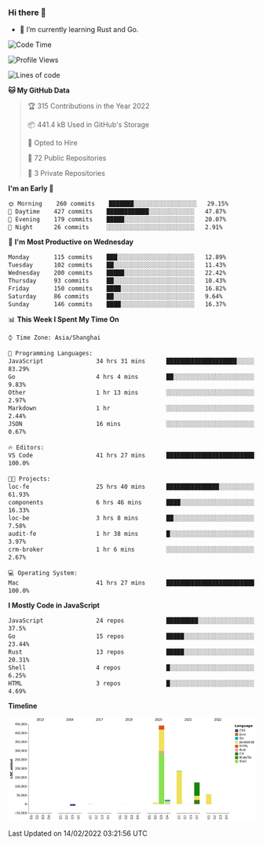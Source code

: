 ### Hi there 👋

- 🌱 I’m currently learning Rust and Go.

<!--START_SECTION:waka-->
![Code Time](http://img.shields.io/badge/Code%20Time-240%20hrs%2049%20mins-blue)

![Profile Views](http://img.shields.io/badge/Profile%20Views-0-blue)

![Lines of code](https://img.shields.io/badge/From%20Hello%20World%20I%27ve%20Written-837%20Thousand%20lines%20of%20code-blue)

**🐱 My GitHub Data** 

> 🏆 315 Contributions in the Year 2022
 > 
> 📦 441.4 kB Used in GitHub's Storage 
 > 
> 💼 Opted to Hire
 > 
> 📜 72 Public Repositories 
 > 
> 🔑 3 Private Repositories  
 > 
**I'm an Early 🐤** 

```text
🌞 Morning    260 commits    ███████░░░░░░░░░░░░░░░░░░   29.15% 
🌆 Daytime    427 commits    ████████████░░░░░░░░░░░░░   47.87% 
🌃 Evening    179 commits    █████░░░░░░░░░░░░░░░░░░░░   20.07% 
🌙 Night      26 commits     ░░░░░░░░░░░░░░░░░░░░░░░░░   2.91%

```
📅 **I'm Most Productive on Wednesday** 

```text
Monday       115 commits    ███░░░░░░░░░░░░░░░░░░░░░░   12.89% 
Tuesday      102 commits    ██░░░░░░░░░░░░░░░░░░░░░░░   11.43% 
Wednesday    200 commits    █████░░░░░░░░░░░░░░░░░░░░   22.42% 
Thursday     93 commits     ██░░░░░░░░░░░░░░░░░░░░░░░   10.43% 
Friday       150 commits    ████░░░░░░░░░░░░░░░░░░░░░   16.82% 
Saturday     86 commits     ██░░░░░░░░░░░░░░░░░░░░░░░   9.64% 
Sunday       146 commits    ████░░░░░░░░░░░░░░░░░░░░░   16.37%

```


📊 **This Week I Spent My Time On** 

```text
⌚︎ Time Zone: Asia/Shanghai

💬 Programming Languages: 
JavaScript               34 hrs 31 mins      ████████████████████░░░░░   83.29% 
Go                       4 hrs 4 mins        ██░░░░░░░░░░░░░░░░░░░░░░░   9.83% 
Other                    1 hr 13 mins        ░░░░░░░░░░░░░░░░░░░░░░░░░   2.97% 
Markdown                 1 hr                ░░░░░░░░░░░░░░░░░░░░░░░░░   2.44% 
JSON                     16 mins             ░░░░░░░░░░░░░░░░░░░░░░░░░   0.67%

🔥 Editors: 
VS Code                  41 hrs 27 mins      █████████████████████████   100.0%

🐱‍💻 Projects: 
loc-fe                   25 hrs 40 mins      ███████████████░░░░░░░░░░   61.93% 
components               6 hrs 46 mins       ████░░░░░░░░░░░░░░░░░░░░░   16.33% 
loc-be                   3 hrs 8 mins        ██░░░░░░░░░░░░░░░░░░░░░░░   7.58% 
audit-fe                 1 hr 38 mins        █░░░░░░░░░░░░░░░░░░░░░░░░   3.97% 
crm-broker               1 hr 6 mins         ░░░░░░░░░░░░░░░░░░░░░░░░░   2.67%

💻 Operating System: 
Mac                      41 hrs 27 mins      █████████████████████████   100.0%

```

**I Mostly Code in JavaScript** 

```text
JavaScript               24 repos            █████████░░░░░░░░░░░░░░░░   37.5% 
Go                       15 repos            █████░░░░░░░░░░░░░░░░░░░░   23.44% 
Rust                     13 repos            █████░░░░░░░░░░░░░░░░░░░░   20.31% 
Shell                    4 repos             █░░░░░░░░░░░░░░░░░░░░░░░░   6.25% 
HTML                     3 repos             █░░░░░░░░░░░░░░░░░░░░░░░░   4.69%

```


**Timeline**

![Chart not found](https://raw.githubusercontent.com/elton/elton/main/charts/bar_graph.png) 


 Last Updated on 14/02/2022 03:21:56 UTC
<!--END_SECTION:waka-->

<!--
**elton/elton** is a ✨ _special_ ✨ repository because its `README.md` (this file) appears on your GitHub profile.

Here are some ideas to get you started:

- 🔭 I’m currently working on ...
- 🌱 I’m currently learning ...
- 👯 I’m looking to collaborate on ...
- 🤔 I’m looking for help with ...
- 💬 Ask me about ...
- 📫 How to reach me: ...
- 😄 Pronouns: ...
- ⚡ Fun fact: ...
-->
